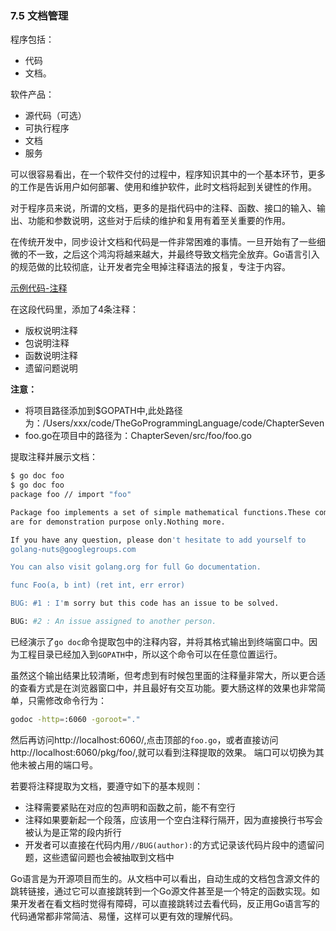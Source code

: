 ### 7.5 文档管理
程序包括：
* 代码
* 文档。

软件产品：
* 源代码（可选）
* 可执行程序
* 文档
* 服务

可以很容易看出，在一个软件交付的过程中，程序知识其中的一个基本环节，更多的工作是告诉用户如何部署、使用和维护软件，此时文档将起到关键性的作用。

对于程序员来说，所谓的文档，更多的是指代码中的注释、函数、接口的输入、输出、功能和参数说明，这些对于后续的维护和复用有着至关重要的作用。

在传统开发中，同步设计文档和代码是一件非常困难的事情。一旦开始有了一些细微的不一致，之后这个鸿沟将越来越大，并最终导致文档完全放弃。Go语言引入的规范做的比较彻底，让开发者完全甩掉注释语法的报复，专注于内容。

[示例代码-注释](https://github.com/Lynn--/TheGoProgrammingLanguage/blob/master/code/ChapterSeven/src/foo/foo.go)

在这段代码里，添加了4条注释：
* 版权说明注释
* 包说明注释
* 函数说明注释
* 遗留问题说明

**注意：**
* 将项目路径添加到$GOPATH中,此处路径为：/Users/xxx/code/TheGoProgrammingLanguage/code/ChapterSeven
* foo.go在项目中的路径为：ChapterSeven/src/foo/foo.go

提取注释并展示文档：
```bash
$ go doc foo
$ go doc foo
package foo // import "foo"

Package foo implements a set of simple mathematical functions.These comments
are for demonstration purpose only.Nothing more.

If you have any question, please don't hesitate to add yourself to
golang-nuts@googlegroups.com

You can also visit golang.org for full Go documentation.

func Foo(a, b int) (ret int, err error)

BUG: #1 : I'm sorry but this code has an issue to be solved.

BUG: #2 : An issue assigned to another person.
```

已经演示了`go doc`命令提取包中的注释内容，并将其格式输出到终端窗口中。因为工程目录已经加入到`GOPATH`中，所以这个命令可以在任意位置运行。

虽然这个输出结果比较清晰，但考虑到有时候包里面的注释量非常大，所以更合适的查看方式是在浏览器窗口中，并且最好有交互功能。要大肠这样的效果也非常简单，只需修改命令行为：
```bash
godoc -http=:6060 -goroot="."
```
然后再访问http://localhost:6060/,点击顶部的`foo.go`，或者直接访问http://localhost:6060/pkg/foo/,就可以看到注释提取的效果。
端口可以切换为其他未被占用的端口号。

若要将注释提取为文档，要遵守如下的基本规则：
* 注释需要紧贴在对应的包声明和函数之前，能不有空行
* 注释如果要新起一个段落，应该用一个空白注释行隔开，因为直接换行书写会被认为是正常的段内折行
* 开发者可以直接在代码内用`//BUG(author):`的方式记录该代码片段中的遗留问题，这些遗留问题也会被抽取到文档中

Go语言是为开源项目而生的。从文档中可以看出，自动生成的文档包含源文件的跳转链接，通过它可以直接跳转到一个Go源文件甚至是一个特定的函数实现。如果开发者在看文档时觉得有障碍，可以直接跳转过去看代码，反正用Go语言写的代码通常都非常简洁、易懂，这样可以更有效的理解代码。
